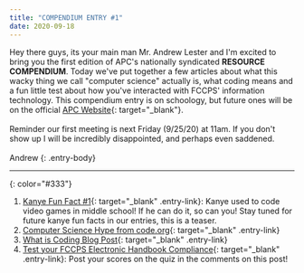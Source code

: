 ```yaml
---
title: "COMPENDIUM ENTRY #1"
date: 2020-09-18
---
```

Hey there guys, its your main man Mr. Andrew Lester and I'm excited
to bring you the first edition of APC's nationally syndicated
**RESOURCE COMPENDIUM**. Today we've put
together a few articles about what this wacky thing we call
"computer science" actually is, what coding means and a fun
little test about how you've interacted with FCCPS' information
technology. This compendium entry is on schoology, but future ones
will be on the official [APC Website](https://apc-gm.com/compendium){: target="_blank"}. 
<br>
<br>
Reminder our first meeting is
next Friday (9/25/20) at 11am. If you don't show up I will be
incredibly disappointed, and perhaps even saddened.  
<br>
Andrew
{: .entry-body}

---
{: color="#333"}
1. [Kanye Fun Fact #1](https://twitter.com/kanyewest/status/1043496926144913410?s=19){: target="_blank" .entry-link}: Kanye used to code video games in middle school! If he can do it, so can you! Stay tuned for future kanye fun facts in our entries, this is a teaser.
2. [Computer Science Hype from code.org](https://code.org/files/computer_science_is_foundational.pdf){: target="_blank" .entry-link}
3. [What is Coding Blog Post](https://www.goodcore.co.uk/blog/what-is-coding/){: target="_blank" .entry-link}
4. [Test your FCCPS Electronic Handbook Compliance](https://acceptableusepuritytest.com/){: target="_blank" .entry-link}: Post your scores on the quiz in the comments on this post!
